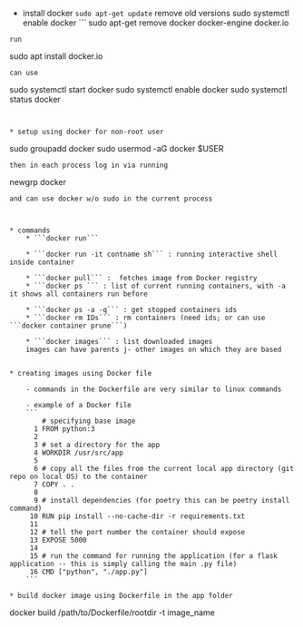 
* install docker
```sudo apt-get update```
remove old versions
sudo systemctl enable docker	```
sudo apt-get remove docker docker-engine docker.io
```
run 
```
sudo apt install docker.io
```
can use 
```
sudo systemctl start docker
sudo systemctl enable docker
sudo systemctl status docker
```


* setup using docker for non-root user
```
sudo groupadd docker
sudo usermod -aG docker $USER
```
then in each process log in via running
```
newgrp docker
```
and can use docker w/o sudo in the current process



* commands
	* ```docker run```

	* ```docker run -it contname sh``` : running interactive shell inside container

	* ```docker pull``` :  fetches image from Docker registry
	* ```docker ps ``` : list of current running containers, with -a it shows all containers run before

	* ```docker ps -a -q``` : get stopped containers ids
	* ```docker rm IDs``` : rm containers (need ids; or can use ```docker container prune```)

	* ```docker images``` : list downloaded images
	images can have parents j- other images on which they are based


* creating images using Docker file

	- commands in the Dockerfile are very similar to linux commands

	- example of a Docker file
	```
		# specifying base image
	  1 FROM python:3
	  2
	  3 # set a directory for the app
	  4 WORKDIR /usr/src/app
	  5
	  6 # copy all the files from the current local app directory (git repo on local OS) to the container
	  7 COPY . .
	  8
	  9 # install dependencies (for poetry this can be poetry install command)
	 10 RUN pip install --no-cache-dir -r requirements.txt
	 11
	 12 # tell the port number the container should expose
	 13 EXPOSE 5000
	 14
	 15 # run the command for running the application (for a flask application -- this is simply calling the main .py file)
	 16 CMD ["python", "./app.py"]
	```

* build docker image using Dockerfile in the app folder
```
docker build /path/to/Dockerfile/rootdir -t image_name
```